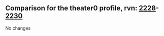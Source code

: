 ## Comparison for the theater0 profile, rvn: [2228](https://github.com/PRO100KatYT/FortniteProfileRevisions/tree/main/profiles/theater0/2228%20theater0.json)-[2230](https://github.com/PRO100KatYT/FortniteProfileRevisions/tree/main/profiles/theater0/2230%20theater0.json)

No changes

